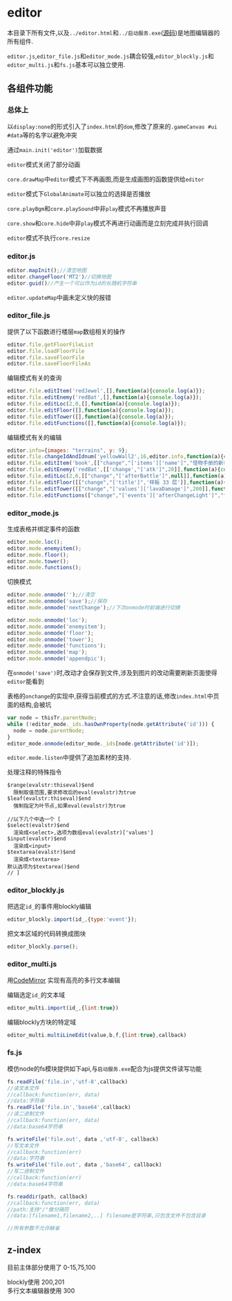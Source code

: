# editor

本目录下所有文件,以及`../editor.html`和`../启动服务.exe`([源码](http://github.com/ckcz123/mota-js-server/))是地图编辑器的所有组件.

`editor.js`,`editor_file.js`和`editor_mode.js`耦合较强,`editor_blockly.js`和`editor_multi.js`和`fs.js`基本可以独立使用.

## 各组件功能

### 总体上

以`display:none`的形式引入了`index.html`的`dom`,修改了原来的`.gameCanvas #ui #data`等的名字以避免冲突

通过`main.init('editor')`加载数据

`editor`模式关闭了部分动画

`core.drawMap`中`editor`模式下不再画图,而是生成画图的函数提供给`editor`

`editor`模式下`GlobalAnimate`可以独立的选择是否播放

`core.playBgm`和`core.playSound`中非`play`模式不再播放声音

`core.show`和`core.hide`中非`play`模式不再进行动画而是立刻完成并执行回调

`editor`模式不执行`core.resize`

### editor.js

``` js
editor.mapInit();//清空地图
editor.changeFloor('MT2')//切换地图
editor.guid()//产生一个可以作为id的长随机字符串
```

`editor.updateMap`中画未定义快的报错

### editor_file.js

提供了以下函数进行楼层`map`数组相关的操作
```javascript
editor.file.getFloorFileList
editor.file.loadFloorFile
editor.file.saveFloorFile
editor.file.saveFloorFileAs
```

编辑模式有关的查询
```javascript
editor.file.editItem('redJewel',[],function(a){console.log(a)});
editor.file.editEnemy('redBat',[],function(a){console.log(a)});
editor.file.editLoc(2,0,[],function(a){console.log(a)});
editor.file.editFloor([],function(a){console.log(a)});
editor.file.editTower([],function(a){console.log(a)});
editor.file.editFunctions([],function(a){console.log(a)});
```

编辑模式有关的编辑
```javascript
editor.info={images: "terrains", y: 9};
editor.file.changeIdAndIdnum('yellowWall2',16,editor.info,function(a){console.log(a)});
editor.file.editItem('book',[["change","['items']['name']","怪物手册的新名字"]],function(a){console.log(a)});
editor.file.editEnemy('redBat',[['change',"['atk']",20]],function(a){console.log(a)});
editor.file.editLoc(2,6,[["change","['afterBattle']",null]],function(a){console.log(a)});
editor.file.editFloor([["change","['title']",'样板 33 层']],function(a){console.log(a)});
editor.file.editTower([["change","['values']['lavaDamage']",200]],function(a){console.log(a)});
editor.file.editFunctions(["change","['events']['afterChangeLight']","function(x,y){console.log(x,y)}"],function(a){console.log(a)});
```

### editor_mode.js
生成表格并绑定事件的函数
```javascript
editor.mode.loc();
editor.mode.enemyitem();
editor.mode.floor();
editor.mode.tower();
editor.mode.functions();
```

切换模式
```javascript
editor.mode.onmode('');//清空
editor.mode.onmode('save');//保存
editor.mode.onmode('nextChange');//下次onmode时前端进行切换

editor.mode.onmode('loc');
editor.mode.onmode('enemyitem');
editor.mode.onmode('floor');
editor.mode.onmode('tower');
editor.mode.onmode('functions');
editor.mode.onmode('map');
editor.mode.onmode('appendpic');
```
在`onmode('save')`时,改动才会保存到文件,涉及到图片的改动需要刷新页面使得`editor`能看到

表格的`onchange`的实现中,获得当前模式的方式.不注意的话,修改`index.html`中页面的结构,会被坑
```javascript
var node = thisTr.parentNode;
while (!editor_mode._ids.hasOwnProperty(node.getAttribute('id'))) {
  node = node.parentNode;
}
editor_mode.onmode(editor_mode._ids[node.getAttribute('id')]);
```

`editor.mode.listen`中提供了追加素材的支持.

处理注释的特殊指令
```
$range(evalstr:thiseval)$end
  限制取值范围,要求修改后的eval(evalstr)为true
$leaf(evalstr:thiseval)$end
  强制指定为叶节点,如果eval(evalstr)为true

//以下几个中选一个 [
$select(evalstr)$end
  渲染成<select>,选项为数组eval(evalstr)['values']
$input(evalstr)$end
  渲染成<input>
$textarea(evalstr)$end
  渲染成<textarea>
默认选项为$textarea()$end
// ]
```

### editor_blockly.js

把选定`id_`的事件用blockly编辑
``` js
editor_blockly.import(id_,{type:'event'});
```

把文本区域的代码转换成图块
``` js
editor_blockly.parse();
```

### editor_multi.js

用[CodeMirror](https://github.com/codemirror/CodeMirror) 实现有高亮的多行文本编辑

编辑选定`id_`的文本域
``` js
editor_multi.import(id_,{lint:true})
```

编辑blockly方块的特定域
``` js
editor_multi.multiLineEdit(value,b,f,{lint:true},callback)
```

### fs.js

模仿node的fs模块提供如下api,与`启动服务.exe`配合为js提供文件读写功能
``` js
fs.readFile('file.in','utf-8',callback) 
//读文本文件
//callback:function(err, data)
//data:字符串
fs.readFile('file.in','base64',callback) 
//读二进制文件
//callback:function(err, data)  
//data:base64字符串

fs.writeFile('file.out', data ,'utf-8', callback)
//写文本文件
//callback:function(err)
//data:字符串
fs.writeFile('file.out', data ,'base64', callback)
//写二进制文件
//callback:function(err)
//data:base64字符串

fs.readdir(path, callback)
//callback:function(err, data) 
//path:支持"/"做分隔符
//data:[filename1,filename2,..] filename是字符串,只包含文件不包含目录

//所有参数不允许缺省
```

## z-index

目前主体部分使用了 0-15,75,100

blockly使用 200,201  
多行文本编辑器使用 300